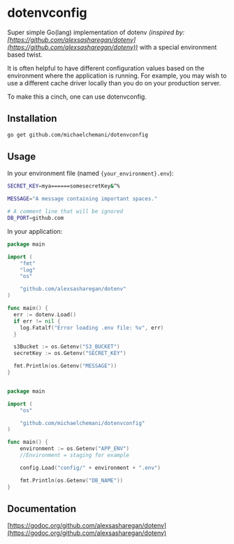 # dotenvconfig

Super simple Go(lang) implementation of dotenv _(inspired by: [https://github.com/alexsasharegan/dotenv](https://github.com/alexsasharegan/dotenv))_ with a special environment based twist.

It is often helpful to have different configuration values based on the environment where the application is running. For example, you may wish to use a different cache driver locally than you do on your production server.

To make this a cinch, one can use dotenvconfig.

## Installation

```sh
go get github.com/michaelchemani/dotenvconfig
```

## Usage

In your environment file (named `{your_environment}.env`):

```sh
SECRET_KEY=mya======somesecretKey&^%

MESSAGE="A message containing important spaces."

# A comment line that will be ignored
DB_PORT=github.com
```

In your application:

```go
package main

import (
    "fmt"
    "log"
    "os"

    "github.com/alexsasharegan/dotenv"
)

func main() {
  err := dotenv.Load()
  if err != nil {
    log.Fatalf("Error loading .env file: %v", err)
  }

  s3Bucket := os.Getenv("S3_BUCKET")
  secretKey := os.Getenv("SECRET_KEY")

  fmt.Println(os.Getenv("MESSAGE"))
}


package main

import (
    "os"

    "github.com/michaelchemani/dotenvconfig"
)

func main() {
    environment := os.Getenv("APP_ENV")
    //Environment = staging for example

    config.Load("config/" + environment + ".env")

    fmt.Println(os.Getenv("DB_NAME"))
}
```

## Documentation

[https://godoc.org/github.com/alexsasharegan/dotenv](https://godoc.org/github.com/alexsasharegan/dotenv)